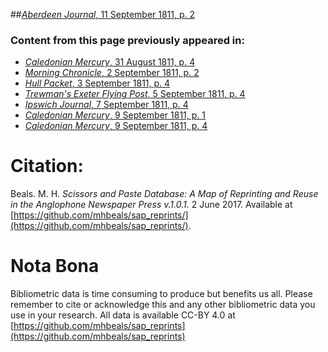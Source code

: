 ##[*Aberdeen Journal*, 11 September 1811, p. 2](https://mhbeals.github.io/sap_html/Aberdeen-Journal/Aberdeen-Journal-11-September-1811-p-2)

### Content from this page previously appeared in:
+ [*Caledonian Mercury*, 31 August 1811, p. 4](https://mhbeals.github.io/sap_html/Caledonian-Mercury/Caledonian-Mercury-31-August-1811-p-4)
+ [*Morning Chronicle*, 2 September 1811, p. 2](https://mhbeals.github.io/sap_html/Morning-Chronicle/Morning-Chronicle-2-September-1811-p-2)
+ [*Hull Packet*, 3 September 1811, p. 4](https://mhbeals.github.io/sap_html/Hull-Packet/Hull-Packet-3-September-1811-p-4)
+ [*Trewman's Exeter Flying Post*, 5 September 1811, p. 4](https://mhbeals.github.io/sap_html/Trewman's-Exeter-Flying-Post/Trewman's-Exeter-Flying-Post-5-September-1811-p-4)
+ [*Ipswich Journal*, 7 September 1811, p. 4](https://mhbeals.github.io/sap_html/Ipswich-Journal/Ipswich-Journal-7-September-1811-p-4)
+ [*Caledonian Mercury*, 9 September 1811, p. 1](https://mhbeals.github.io/sap_html/Caledonian-Mercury/Caledonian-Mercury-9-September-1811-p-1)
+ [*Caledonian Mercury*, 9 September 1811, p. 4](https://mhbeals.github.io/sap_html/Caledonian-Mercury/Caledonian-Mercury-9-September-1811-p-4)
                    
# Citation: 

Beals. M. H. *Scissors and Paste Database: A Map of Reprinting and Reuse in the Anglophone Newspaper Press v.1.0.1.* 2 June 2017. Available at [https://github.com/mhbeals/sap_reprints/](https://github.com/mhbeals/sap_reprints/). 
                    
# Nota Bona

Bibliometric data is time consuming to produce but benefits us all. Please remember to cite or acknowledge this and any other bibliometric data you use in your research. All data is available CC-BY 4.0 at [https://github.com/mhbeals/sap_reprints](https://github.com/mhbeals/sap_reprints)